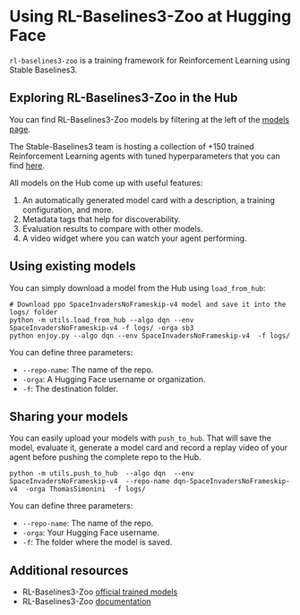 # Using RL-Baselines3-Zoo at Hugging Face

`rl-baselines3-zoo` is a training framework for Reinforcement Learning using Stable Baselines3.

## Exploring RL-Baselines3-Zoo in the Hub

You can find RL-Baselines3-Zoo models by filtering at the left of the [models page](https://huggingface.co/models?library=stable-baselines3).

The Stable-Baselines3 team is hosting a collection of +150 trained Reinforcement Learning agents with tuned hyperparameters that you can find [here](https://huggingface.co/sb3).

All models on the Hub come up with useful features:
1. An automatically generated model card with a description, a training configuration, and more.
2. Metadata tags that help for discoverability.
3. Evaluation results to compare with other models.
4. A video widget where you can watch your agent performing.

## Using existing models
You can simply download a model from the Hub using `load_from_hub`:

```
# Download ppo SpaceInvadersNoFrameskip-v4 model and save it into the logs/ folder
python -m utils.load_from_hub --algo dqn --env SpaceInvadersNoFrameskip-v4 -f logs/ -orga sb3
python enjoy.py --algo dqn --env SpaceInvadersNoFrameskip-v4  -f logs/
```

You can define three parameters:
- `--repo-name`: The name of the repo.
- `-orga`: A Hugging Face username or organization.
- `-f`: The destination folder.

## Sharing your models
You can easily upload your models with `push_to_hub`. That will save the model, evaluate it, generate a model card and record a replay video of your agent before pushing the complete repo to the Hub.

```
python -m utils.push_to_hub  --algo dqn  --env SpaceInvadersNoFrameskip-v4  --repo-name dqn-SpaceInvadersNoFrameskip-v4  -orga ThomasSimonini  -f logs/
```

You can define three parameters:
- `--repo-name`: The name of the repo.
- `-orga`: Your Hugging Face username.
- `-f`: The folder where the model is saved.


## Additional resources

* RL-Baselines3-Zoo [official trained models](https://huggingface.co/sb3)
* RL-Baselines3-Zoo [documentation](https://github.com/DLR-RM/rl-baselines3-zoo)

